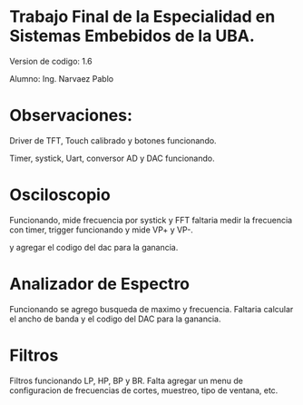 # Trabajo Final de la Especialidad en Sistemas Embebidos de la UBA. 
Version de codigo: 1.6

Alumno: Ing. Narvaez Pablo
# Observaciones: 
Driver de TFT, Touch calibrado y botones funcionando.

Timer, systick, Uart,  conversor AD y DAC funcionando. 

# Osciloscopio 
Funcionando, mide frecuencia por systick y FFT faltaria medir la frecuencia con timer, trigger funcionando y mide VP+ y VP-.

y agregar el codigo del dac para la ganancia.

# Analizador de Espectro
Funcionando se agrego busqueda de maximo y frecuencia. Faltaria calcular el ancho de banda y el codigo del DAC para la ganancia.

# Filtros
Filtros funcionando LP, HP, BP y BR. Falta agregar un menu de configuracion de frecuencias de cortes, muestreo, tipo de ventana, etc.


